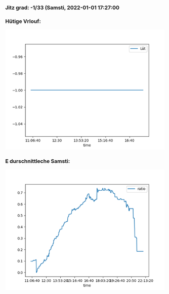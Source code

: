 ### Jitz grad: -1/33 (Samsti, 2022-01-01 17:27:00

### Hütige Vrlouf:
![Graph](Today.png)

### E durschnittleche Samsti:
![Graph](Samsti.png)